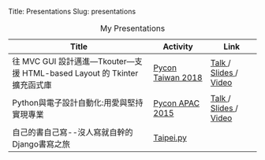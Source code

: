 Title: Presentations
Slug: presentations

<table class="uk-table uk-table-striped">
    <caption> My Presentations </caption>
    <thead>
    <tr>
        <th> Title </th>
        <th> Activity </th>
        <th> Link </th>
    </tr>
    </thead>
    <tbody>
        <tr>
            <td>往 MVC GUI 設計邁進—Tkouter—支援 HTML-based Layout 的 Tkinter 擴充函式庫</td>
            <td><a href="https://tw.pycon.org/2018/zh-hant/"> Pycon Taiwan 2018 </a></td>
            <td>
                <a href="https://tw.pycon.org/2018/zh-hant/events/talk/596341448891171004/"> Talk </a> /
                <a href="http://dokelung.me/tkouter/"> Slides </a> /
                <a href="https://www.youtube.com/watch?v=KhYF8ViIwuQ&t=52s"> Video </a>
            </td>
        </tr>
        <tr>
            <td> Python與電子設計自動化:用愛與堅持實現專業 </td>
            <td><a href="https://tw.pycon.org/2015apac/zh/"> Pycon APAC 2015 </a></td>
            <td>
                <a href="https://tw.pycon.org/2015apac/zh/program/102"> Talk </a> /
                <a href="https://www.slideshare.net/dokelung/python-eda"> Slides </a> /
                <a href="https://www.youtube.com/watch?v=YLZAMv0Gc5M"> Video </a>
            </td>
        </tr>
        <tr>
            <td> 自己的書自己寫--沒人寫就自幹的Django書寫之旅 </td>
            <td><a href="http://taipei.python.org.tw/"> Taipei.py </a></td>
            <td></td>
        </tr>
    </tbody>
</table>